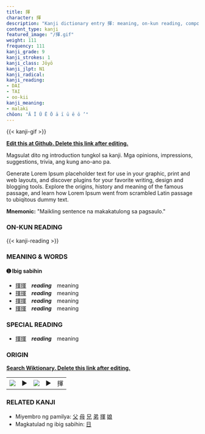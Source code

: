 ```yaml
---
title: 揮
character: 揮
description: "Kanji dictionary entry 揮: meaning, on-kun reading, compounds, origin, related kanji"
content_type: kanji
featured_image: "/揮.gif"
weight: 111
frequency: 111
kanji_grade: 9
kanji_strokes: 1
kanji_class: Jōyō
kanji_jlpt: N1
kanji_radical: 
kanji_reading: 
- DAI
- TAI
- oo-kii
kanji_meaning:
- malaki
chōon: "Ā Ī Ū Ē Ō ā ī ū ē ō ’"
---
```

[//]: # (Don't edit the line below. Kanji animated GIF code is automatically generated.)
{{< kanji-gif >}}

[//]: # (Edit below this line.)

**[Edit this at Github. Delete this link after editing.](https://github.com/tim0g/tim/tree/main/content/kanji/揮/index.md)**

Magsulat dito ng introduction tungkol sa kanji. Mga opinions, impressions, suggestions, trivia, ang kung ano-ano pa.

Generate Lorem Ipsum placeholder text for use in your graphic, print and web layouts, and discover plugins for your favorite writing, design and blogging tools. Explore the origins, history and meaning of the famous passage, and learn how Lorem Ipsum went from scrambled Latin passage to ubiqitous dummy text.
 
**Mnemonic:** "Maikling sentence na makakatulong sa pagsaulo."

### ON-KUN READING

[//]: # (Don't edit the line below. ON-KUN READING code is automatically generated.)
{{< kanji-reading >}}

### MEANING & WORDS

#### ➊ **Ibig sabihin**
  - [揮](../揮)[揮](../揮)　***reading***　meaning
  - [揮](../揮)[揮](../揮)　***reading***　meaning
  - [揮](../揮)[揮](../揮)　***reading***　meaning
  - [揮](../揮)[揮](../揮)　***reading***　meaning

### SPECIAL READING
  - [揮](../揮)[揮](../揮)　***reading***　meaning

### ORIGIN

**[Search Wiktionary. Delete this link after editing.](https://wiktionary.org/wiki/揮)**
<table class="kanji-table"><tr><td>
<img src="60px-揮-bronze.svg.png">
</td><td>▶</td><td>
<img src="60px-揮-oracle.svg.png">
</td><td>▶</td>
<td class="kanji-origin">揮</td>
</tr></table>

### RELATED KANJI
- Miyembro ng pamilya: [父](../父) [母](../母) [兄](../兄) [弟](../弟) [揮](../揮) [娘](../娘)
- Magkatulad ng ibig sabihin: [日](../日)
